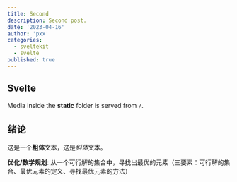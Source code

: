 ```yaml
---
title: Second
description: Second post.
date: '2023-04-16'
author: 'pxx'
categories:
  - sveltekit
  - svelte
published: true
---
```


## Svelte

Media inside the **static** folder is served from `/`.

## 绪论
这是一个**粗体**文本，这是*斜体*文本。

**优化/数学规划**: 从一个可行解的集合中，寻找出最优的元素（三要素：可行解的集合、最优元素的定义、寻找最优元素的方法）
